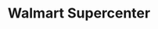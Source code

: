 ---
title: "Walmart Supercenter"
url: /mesa/walmart-supercenter-south-greenfield-road/
shop: supermarket
---